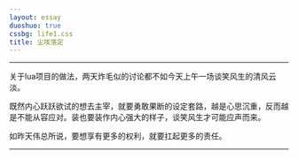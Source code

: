 ```yaml
---
layout: essay
duoshuo: true
cssbg: life1.css
title: 尘埃落定
---
```


----------
关于lua项目的做法，两天炸毛似的讨论都不如今天上午一场谈笑风生的清风云淡。

既然内心跃跃欲试的想去主宰，就要勇敢果断的设定套路，越是心思沉重，反而越是不能从容应对。装也要装作内心强大的样子，谈笑风生才可能应声而来。

如昨天伟总所说，要想享有更多的权利，就要扛起更多的责任。

---------


